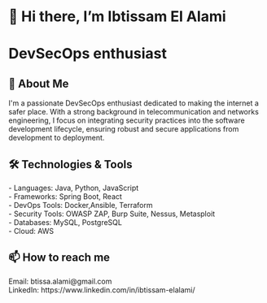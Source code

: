 <h1>👋 Hi there, I’m Ibtissam El Alami</h1>
<h1>DevSecOps enthusiast</h1>
 <h2>🚀 About Me</h2>
I'm a passionate DevSecOps enthusiast dedicated to making the internet a safer place. With a strong background in telecommunication and networks engineering, I focus on integrating security practices into the software development lifecycle, ensuring robust and secure applications from development to deployment.
<h2>🛠️ Technologies & Tools</h2>
- Languages: Java, Python, JavaScript<br>
- Frameworks: Spring Boot, React <br>
- DevOps Tools: Docker,Ansible, Terraform<br>
- Security Tools: OWASP ZAP, Burp Suite, Nessus, Metasploit<br>
- Databases: MySQL, PostgreSQL<br>
- Cloud: AWS<br>
<h2>📫 How to reach me</h2> 
  Email: btissa.alami@gmail.com <br>
  LinkedIn: https://www.linkedin.com/in/ibtissam-elalami/<br>

<!---
attoba/attoba is a ✨ special ✨ repository because its `README.md` (this file) appears on your GitHub profile.
You can click the Preview link to take a look at your changes.
--->
